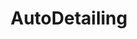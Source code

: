 ---
title: AutoDetailing
crosslinks:
- AutoDetailingDeals
- TheDetailDirectory
- youtubefactsbot
- youtubot
- u_imguralbumbot
- alotabot
- plastidip
- livven
- MechanicAdvice
- DetailSwap
- Miata
- news
- carbage
- videos
- Serendipity
- DetailingMemes
- iphone
- autourbanbot
- ft86
- 2eckpqa
---
